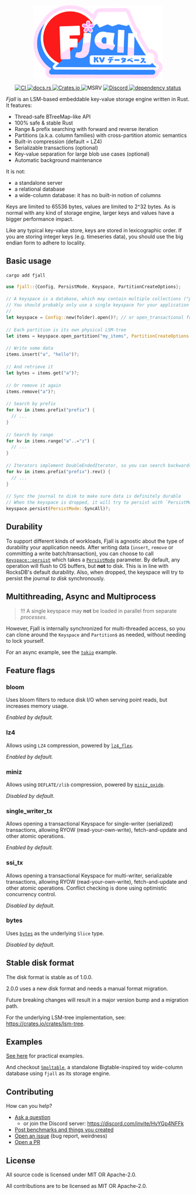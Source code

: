 <p align="center">
  <img src="/kawaii.png" height="200">
</p>

<p align="center">
  <a href="https://github.com/fjall-rs/fjall/actions/workflows/test.yml">
    <img src="https://github.com/fjall-rs/fjall/actions/workflows/test.yml/badge.svg" alt="CI" />
  </a>
  <a href="https://docs.rs/fjall">
    <img src="https://img.shields.io/docsrs/fjall?color=green" alt="docs.rs" />
  </a>
  <a href="https://crates.io/crates/fjall">
    <img src="https://img.shields.io/crates/v/fjall?color=blue" alt="Crates.io" />
  </a>
  <img src="https://img.shields.io/badge/MSRV-1.74.0-blue" alt="MSRV" />
  <a href="https://discord.com/invite/HvYGp4NFFk">
    <img src="https://img.shields.io/discord/1240426554111164486" alt="Discord" />
  </a>
  <a href="https://deps.rs/repo/github/fjall-rs/fjall">
    <img src="https://deps.rs/repo/github/fjall-rs/fjall/status.svg" alt="dependency status" />
  </a>
</p>

*Fjall* is an LSM-based embeddable key-value storage engine written in Rust.
It features:

- Thread-safe BTreeMap-like API
- 100% safe & stable Rust
- Range & prefix searching with forward and reverse iteration
- Partitions (a.k.a. column families) with cross-partition atomic semantics
- Built-in compression (default = LZ4)
- Serializable transactions (optional)
- Key-value separation for large blob use cases (optional)
- Automatic background maintenance

It is not:

- a standalone server
- a relational database
- a wide-column database: it has no built-in notion of columns

Keys are limited to 65536 bytes, values are limited to 2^32 bytes.
As is normal with any kind of storage engine, larger keys and values have a bigger performance impact.

Like any typical key-value store, keys are stored in lexicographic order.
If you are storing integer keys (e.g. timeseries data), you should use the big endian form to adhere to locality.

## Basic usage

```bash
cargo add fjall
```

```rust
use fjall::{Config, PersistMode, Keyspace, PartitionCreateOptions};

// A keyspace is a database, which may contain multiple collections ("partitions")
// You should probably only use a single keyspace for your application
//
let keyspace = Config::new(folder).open()?; // or open_transactional for transactional semantics

// Each partition is its own physical LSM-tree
let items = keyspace.open_partition("my_items", PartitionCreateOptions::default())?;

// Write some data
items.insert("a", "hello")?;

// And retrieve it
let bytes = items.get("a")?;

// Or remove it again
items.remove("a")?;

// Search by prefix
for kv in items.prefix("prefix") {
  // ...
}

// Search by range
for kv in items.range("a"..="z") {
  // ...
}

// Iterators implement DoubleEndedIterator, so you can search backwards, too!
for kv in items.prefix("prefix").rev() {
  // ...
}

// Sync the journal to disk to make sure data is definitely durable
// When the keyspace is dropped, it will try to persist with `PersistMode::SyncAll` as well
keyspace.persist(PersistMode::SyncAll)?;
```

## Durability

To support different kinds of workloads, Fjall is agnostic about the type of durability
your application needs.
After writing data (`insert`, `remove` or committing a write batch/transaction), you can choose to call [`Keyspace::persist`](https://docs.rs/fjall/latest/fjall/struct.Keyspace.html#method.persist) which takes a [`PersistMode`](https://docs.rs/fjall/latest/fjall/enum.PersistMode.html) parameter.
By default, any operation will flush to OS buffers, but **not** to disk.
This is in line with RocksDB's default durability.
Also, when dropped, the keyspace will try to persist the journal *to disk* synchronously.

## Multithreading, Async and Multiprocess

> !!! A single keyspace may **not** be loaded in parallel from separate *processes*.

However, Fjall is internally synchronized for multi-threaded access, so you can clone around the `Keyspace` and `Partition`s as needed, without needing to lock yourself.

For an async example, see the [`tokio`](https://github.com/fjall-rs/fjall/tree/main/examples/tokio) example.

## Feature flags

### bloom

Uses bloom filters to reduce disk I/O when serving point reads, but increases memory usage.

*Enabled by default.*

### lz4

Allows using `LZ4` compression, powered by [`lz4_flex`](https://github.com/PSeitz/lz4_flex).

*Enabled by default.*

### miniz

Allows using `DEFLATE/zlib` compression, powered by [`miniz_oxide`](https://github.com/Frommi/miniz_oxide).

*Disabled by default.*

### single_writer_tx

Allows opening a transactional Keyspace for single-writer (serialized) transactions, allowing RYOW (read-your-own-write), fetch-and-update and other atomic operations.

*Enabled by default.*

### ssi_tx

Allows opening a transactional Keyspace for multi-writer, serializable transactions, allowing RYOW (read-your-own-write), fetch-and-update and other atomic operations.
Conflict checking is done using optimistic concurrency control.

*Disabled by default.*

### bytes

Uses [`bytes`](https://github.com/tokio-rs/bytes) as the underlying `Slice` type.

*Disabled by default.*

## Stable disk format

The disk format is stable as of 1.0.0.

2.0.0 uses a new disk format and needs a manual format migration.

Future breaking changes will result in a major version bump and a migration path.

For the underlying LSM-tree implementation, see: <https://crates.io/crates/lsm-tree>.

## Examples

[See here](https://github.com/fjall-rs/fjall/tree/main/examples) for practical examples.

And checkout [`Smoltable`](https://github.com/marvin-j97/smoltable), a standalone Bigtable-inspired toy wide-column database using `fjall` as its storage engine.

## Contributing

How can you help?

- [Ask a question](https://github.com/fjall-rs/fjall/discussions/new?category=q-a)
  - or join the Discord server: https://discord.com/invite/HvYGp4NFFk
- [Post benchmarks and things you created](https://github.com/fjall-rs/fjall/discussions/new?category=show-and-tell)
- [Open an issue](https://github.com/fjall-rs/fjall/issues/new) (bug report, weirdness)
- [Open a PR](https://github.com/fjall-rs/fjall/compare)

## License

All source code is licensed under MIT OR Apache-2.0.

All contributions are to be licensed as MIT OR Apache-2.0.
